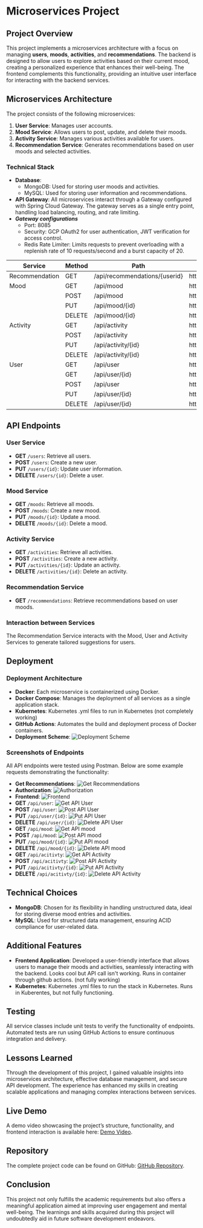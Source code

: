 # Microservices Project

## Project Overview

This project implements a microservices architecture with a focus on managing **users**, **moods**, **activities**, and **recommendations**. The backend is designed to allow users to explore activities based on their current mood, creating a personalized experience that enhances their well-being. The frontend complements this functionality, providing an intuitive user interface for interacting with the backend services.

## Microservices Architecture

The project consists of the following microservices:

1. **User Service**: Manages user accounts.
2. **Mood Service**: Allows users to post, update, and delete their moods.
3. **Activity Service**: Manages various activities available for users.
4. **Recommendation Service**: Generates recommendations based on user moods and selected activities.

### Technical Stack

- **Database**:
  - MongoDB: Used for storing user moods and activities.
  - MySQL: Used for storing user information and recommendations.
- **API Gateway**: All microservices interact through a Gateway configured with Spring Cloud Gateway. The gateway serves as a single entry point, handling load balancing, routing, and rate limiting.
- ***Gateway configurations*** 
  - Port: 8085
  - Security: GCP OAuth2 for user authentication, JWT verification for access control.
  - Redis Rate Limiter: Limits requests to prevent overloading with a replenish rate of 10 requests/second and a burst capacity of 20.

| Service         | Method | Path                       | URI                                                   |
|-----------------|--------|----------------------------|-------------------------------------------------------|
| Recommendation  | GET    | /api/recommendations/{userid} | http://${RECOMMENDATION_SERVICE_BASEURL:localhost:8081} |
| Mood            | GET    | /api/mood                  | http://${MOOD_SERVICE_BASEURL:localhost:8080}         |
|                 | POST   | /api/mood                  | http://${MOOD_SERVICE_BASEURL:localhost:8080}         |
|                 | PUT    | /api/mood/{id}             | http://${MOOD_SERVICE_BASEURL:localhost:8080}         |
|                 | DELETE | /api/mood/{id}             | http://${MOOD_SERVICE_BASEURL:localhost:8080}         |
| Activity        | GET    | /api/activity              | http://${ACTIVITY_SERVICE_BASEURL:localhost:8082}     |
|                 | POST   | /api/activity              | http://${ACTIVITY_SERVICE_BASEURL:localhost:8082}     |
|                 | PUT    | /api/activity/{id}         | http://${ACTIVITY_SERVICE_BASEURL:localhost:8082}     |
|                 | DELETE | /api/activity/{id}         | http://${ACTIVITY_SERVICE_BASEURL:localhost:8082}     |
| User            | GET    | /api/user                  | http://${USER_SERVICE_BASEURL:localhost:8083}         |
|                 | GET    | /api/user/{id}             | http://${USER_SERVICE_BASEURL:localhost:8083}         |
|                 | POST   | /api/user                  | http://${USER_SERVICE_BASEURL:localhost:8083}         |
|                 | PUT    | /api/user/{id}             | http://${USER_SERVICE_BASEURL:localhost:8083}         |
|                 | DELETE | /api/user/{id}             | http://${USER_SERVICE_BASEURL:localhost:8083}         |


## API Endpoints

### User Service
- **GET** `/users`: Retrieve all users.
- **POST** `/users`: Create a new user.
- **PUT** `/users/{id}`: Update user information.
- **DELETE** `/users/{id}`: Delete a user.

### Mood Service
- **GET** `/moods`: Retrieve all moods.
- **POST** `/moods`: Create a new mood.
- **PUT** `/moods/{id}`: Update a mood.
- **DELETE** `/moods/{id}`: Delete a mood.

### Activity Service
- **GET** `/activities`: Retrieve all activities.
- **POST** `/activities`: Create a new activity.
- **PUT** `/activities/{id}`: Update an activity.
- **DELETE** `/activities/{id}`: Delete an activity.

### Recommendation Service
- **GET** `/recommendations`: Retrieve recommendations based on user moods.
  
### Interaction between Services
The Recommendation Service interacts with the Mood, User and Activity Services to generate tailored suggestions for users.

## Deployment

### Deployment Architecture
- **Docker**: Each microservice is containerized using Docker.
- **Docker Compose**: Manages the deployment of all services as a single application stack.
- **Kubernetes**: Kubernetes .yml files to run in Kubernetes (not completely working)
- **GitHub Actions**: Automates the build and deployment process of Docker containers.
- **Deployment Scheme**:
![Deployment Scheme](./images/deployment-schema.png)


### Screenshots of Endpoints
All API endpoints were tested using Postman. Below are some example requests demonstrating the functionality:

- **Get Recommendations**: ![Get Recommendations](./images/get-recommendations.png)
- **Authorization**: ![Authorization](./images/authorization.png)
- **Frontend**: ![Frontend](./images/frontend.png)
- **GET** `/api/user`: ![Get API User](./images/apiuserget.png)
- **POST** `/api/user`: ![Post API User](./images/apiuserpost.png)
- **PUT** `/api/user/{id}`: ![Put API User](./images/apiuserput.png)
- **DELETE** `/api/user/{id}`: ![Delete API User](./images/apiuserdelete.png)
- **GET** `/api/mood`: ![Get API mood](./images/apimoodget.png)
- **POST** `/api/mood`: ![Post API mood](./images/apimoodpost.png)
- **PUT** `/api/mood/{id}`: ![Put API mood](./images/apimoodput.png)
- **DELETE** `/api/mood/{id}`: ![Delete API mood](./images/apimooddelete.png)
- **GET** `/api/acitivty`: ![Get API Activity](./images/apiactivityget.png)
- **POST** `/api/acitivty`: ![Post API Activity](./images/apiactivitypost.png)
- **PUT** `/api/acitivty/{id}`:  ![Put API Activity](./images/apiactivityput.png)
- **DELETE** `/api/acitivty/{id}`:  ![Delete API Activity](./images/apiactivitydelete.png)

## Technical Choices

- **MongoDB**: Chosen for its flexibility in handling unstructured data, ideal for storing diverse mood entries and activities.
- **MySQL**: Used for structured data management, ensuring ACID compliance for user-related data.

## Additional Features

- **Frontend Application**: Developed a user-friendly interface that allows users to manage their moods and activities, seamlessly interacting with the backend. Looks cool but API call isn't working. Runs in container through github actions. (not fully working)
- **Kubernetes**: Kubernetes .yml files to run the stack in Kubernetes. Runs in Kuberentes, but not fully functioning.

## Testing

All service classes include unit tests to verify the functionality of endpoints. Automated tests are run using GitHub Actions to ensure continuous integration and delivery.

## Lessons Learned

Through the development of this project, I gained valuable insights into microservices architecture, effective database management, and secure API development. The experience has enhanced my skills in creating scalable applications and managing complex interactions between services.

## Live Demo

A demo video showcasing the project’s structure, functionality, and frontend interaction is available here: [Demo Video](link-to-demo-video).

## Repository

The complete project code can be found on GitHub: [GitHub Repository](https://github.com/GiosSiebe/AdvancedProgrammingTopics).

## Conclusion

This project not only fulfills the academic requirements but also offers a meaningful application aimed at improving user engagement and mental well-being. The learnings and skills acquired during this project will undoubtedly aid in future software development endeavors.
